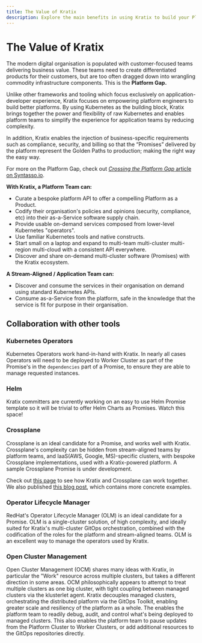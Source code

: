 ```yaml
---
title: The Value of Kratix
description: Explore the main benefits in using Kratix to build your Platform.
---
```


# The Value of Kratix

The modern digital organisation is populated with customer-focused teams delivering business value. These teams need to create differentiated products for their customers, but are too often dragged down into wrangling commodity infrastructure components. This is the **Platform Gap.**&#x20;

Unlike other frameworks and tooling which focus exclusively on application-developer experience, Kratix focuses on empowering platform engineers to build better platforms. By using Kubernetes as the building block, Kratix brings together the power and flexibility of raw Kubernetes and enables platform teams to simplify the experience for application teams by reducing complexity.

In addition, Kratix enables the injection of business-specific requirements such as compliance, security, and billing so that the “Promises” delivered by the platform represent the Golden Paths to production; making the right way the easy way.

For more on the Platform Gap, check out [_Crossing the Platform Gap_ article on Syntasso.io](https://www.syntasso.io/post/crossing-the-platform-gap).

**With Kratix, a Platform Team can:**

* Curate a bespoke platform API to offer a compelling Platform as a Product.
* Codify their organisation's policies and opinions (security, compliance, etc) into their as-a-Service software supply chain.
* Provide usable on-demand services composed from lower-level Kubernetes "operators".
* Use familiar Kubernetes tools and native constructs.
* Start small on a laptop and expand to multi-team multi-cluster multi-region multi-cloud with a consistent API everywhere.
* Discover and share on-demand multi-cluster software (Promises) with the Kratix ecosystem.

**A Stream-Aligned / Application Team can:**

* Discover and consume the services in their organisation on demand using standard Kubernetes APIs.
* Consume as-a-Service from the platform, safe in the knowledge that the service is fit for purpose in their organisation.

## Collaboration with other tools

### Kubernetes Operators

Kubernetes Operators work hand-in-hand with Kratix. In nearly all cases
Operators will need to be deployed to Worker Cluster as part of the Promise's
in the `dependencies` part of a Promise, to ensure they are able to
manage requested instances.

### Helm

Kratix committers are currently working on an easy to use Helm Promise template so it will be trivial to offer Helm Charts as Promises. Watch this space!

### Crossplane

Crossplane is an ideal candidate for a Promise, and works well with Kratix.
Crossplane's complexity can be hidden from stream-aligned teams by platform
teams, and IaaS(AWS, Google, MS)-specific clusters, with bespoke Crossplane
implementations, used with a Kratix-powered platform. A sample Crossplane
Promise is under development.

Check out [this
page](https://kratix.io/docs/main/how-kratix-complements/crossplane) to see how
Kratix and Crossplane can work together. We also published [this blog
post](https://www.syntasso.io/post/building-your-platform-your-way-with-crossplane-and-kratix),
which contains more concrete examples.

### Operator Lifecycle Manager

RedHat's Operator Lifecycle Manager (OLM) is an ideal candidate for a Promise. OLM is a single-cluster solution, of high complexity, and ideally suited for Kratix's multi-cluster GitOps orchestration, combined with the codification of the roles for the platform and stream-aligned teams. OLM is an excellent way to manage the operators used by Kratix.

### Open Cluster Management

Open Cluster Management (OCM) shares many ideas with Kratix, in particular the "Work" resource across multiple clusters, but takes a different direction in some areas. OCM philosophically appears to attempt to treat multiple clusters as one big cluster, with tight coupling between managed clusters via the klusterlet agent. Kratix decouples managed clusters, orchestrating the distributed platform via the GitOps Toolkit, enabling greater scale and resiliency of the platform as a whole. The enables the platform team to readily debug, audit, and control what's being deployed to managed clusters. This also enables the platform team to pause updates from the Platform Cluster to Worker Clusters, or add additional resources to the GitOps repositories directly.
